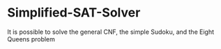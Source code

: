 # Simplified-SAT-Solver
It is possible to solve the general CNF, the simple Sudoku, and the Eight Queens problem
